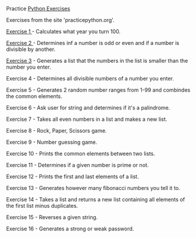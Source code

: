 Practice [Python Exercises](https://www.practicepython.org/exercises/) 

Exercises from the site 'practicepython.org'.

[Exercise 1 ](https://github.com/elicecheng/Python-Practice-Code/blob/master/Exercise1.py)- Calculates what year you turn 100.

[Exercise 2 ](https://github.com/elicecheng/Python-Practice-Code/blob/master/Exercise2.py)- Determines inf a number is odd or even and if a number is divisible by another.

[Exercise 3](https://github.com/elicecheng/Python-Practice-Code/blob/master/Exercise3.py) - Generates a list that the numbers in the list is smaller than the number you enter. 

Exercise 4 - Determines all divisible numbers of a number you enter. 

Exercise 5 - Generates 2 random number ranges from 1-99 and combindes the common elements. 

Exercise 6 - Ask user for string and determines if it's a palindrome. 

Exercise 7 - Takes all even numbers in a list and makes a new list.

Exercise 8 - Rock, Paper, Scissors game.

Exercise 9 - Number guessing game.

Exercise 10 - Prints the common elements between two lists.

Exercise 11 - Determines if a given number is prime or not.

Exercise 12 - Prints the first and last elements of a list.

Exercise 13 - Generates however many fibonacci numbers you tell it to.

Exercise 14 - Takes a list and returns a new list containing all elements of the first list minus duplicates.

Exercise 15 - Reverses a given string.

Exercise 16 - Generates a strong or weak password.

